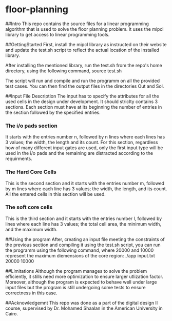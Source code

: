 # floor-planning

##Intro
This repo contains the source files for a linear programming algorithm that is used to solve the floor planning problem. It uses the mipcl library to get access to linear programming tools.

##GettingStarted
First, install the mipcl library as instructed on their website and update the test.sh script to reflect the actual location of the installed library.

After installing the mentioned library, run the test.sh from the repo's home directory, using the following command,
            source test.sh

The script will run and compile and run the programm on all the provided test cases. You can then find the output files in the directories Out and Sol.

##Input File Description
The input has to specify the attributes for all the used cells in the design under development. It should striclty contains 3 sections. Each section must have at its beginning the number of entries in the section followed by the specified entries.

### The i/o pads section
It starts with the entries number n, followed by n lines where each lines has 3 values; the width, the length and its count. For this section, regardless how of many different input gates are used, only the first input type will be used in the i/o pads and the remaining are distracted according to the requirments.

### The Hard Core Cells
This is the second section and it starts with the entries number m, followed by m lines where each line has 3 values; the width, the length, and its count. All the entered cells in this section will be used.

### The soft core cells
This is the third section and it starts with the entries number l, followed by  lines where each line has 3 values; the total cell area, the minimum width, and the maximum width.

##Using the program
After, creating an input file meeting the constraints of the previous section and compiling it using the test.sh script, you can run the programm using the following command, where 20000 and 10000 represent the maximum diemensions of the core region:
            ./app input.txt 20000 10000

##Limitations
Although the program manages to solve the problem efficiently, it stills need more optimization to ensure larger utlization factor. Moreover, although the program is expected to behave well under large input files but the program is still undergoing some tests to ensure correctness in this case.

##Acknowledgemnt
This repo was done as a part of the digital design II course, supervised by Dr. Mohamed Shaalan in the American University in Cairo.
